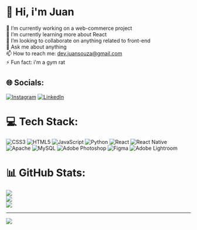 # 💫 Hi, i'm Juan
🔭 I’m currently working on a web-commerce project<br>🌱 I’m currently learning more about React<br>👯 I’m looking to collaborate on anything related to front-end<br>💬 Ask me about anything<br>📫 How to reach me: dev.juansouza@gmail.com<br>⚡ Fun fact: i'm a gym rat


## 🌐 Socials:
[![Instagram](https://img.shields.io/badge/Instagram-%23E4405F.svg?logo=Instagram&logoColor=white)](https://instagram.com/juanjprs) [![LinkedIn](https://img.shields.io/badge/LinkedIn-%230077B5.svg?logo=linkedin&logoColor=white)](https://linkedin.com/in/juan-souza-b8b350200) 

# 💻 Tech Stack:
![CSS3](https://img.shields.io/badge/css3-%231572B6.svg?style=for-the-badge&logo=css3&logoColor=white) ![HTML5](https://img.shields.io/badge/html5-%23E34F26.svg?style=for-the-badge&logo=html5&logoColor=white) ![JavaScript](https://img.shields.io/badge/javascript-%23323330.svg?style=for-the-badge&logo=javascript&logoColor=%23F7DF1E) ![Python](https://img.shields.io/badge/python-3670A0?style=for-the-badge&logo=python&logoColor=ffdd54) ![React](https://img.shields.io/badge/react-%2320232a.svg?style=for-the-badge&logo=react&logoColor=%2361DAFB) ![React Native](https://img.shields.io/badge/react_native-%2320232a.svg?style=for-the-badge&logo=react&logoColor=%2361DAFB) ![Apache](https://img.shields.io/badge/apache-%23D42029.svg?style=for-the-badge&logo=apache&logoColor=white) ![MySQL](https://img.shields.io/badge/mysql-%2300f.svg?style=for-the-badge&logo=mysql&logoColor=white) ![Adobe Photoshop](https://img.shields.io/badge/adobephotoshop-%2331A8FF.svg?style=for-the-badge&logo=adobephotoshop&logoColor=white) 	![Figma](https://img.shields.io/badge/figma-%23F24E1E.svg?style=for-the-badge&logo=figma&logoColor=white) ![Adobe Lightroom](https://img.shields.io/badge/Adobe%20Lightroom-31A8FF.svg?style=for-the-badge&logo=Adobe%20Lightroom&logoColor=white)
# 📊 GitHub Stats:
![](https://github-readme-stats.vercel.app/api?username=juanjprs&theme=nord&hide_border=false&include_all_commits=true&count_private=false)<br/>
![](https://github-readme-streak-stats.herokuapp.com/?user=juanjprs&theme=nord&hide_border=false)<br/>
![](https://github-readme-stats.vercel.app/api/top-langs/?username=juanjprs&theme=nord&hide_border=false&include_all_commits=true&count_private=false&layout=compact)

---
[![](https://visitcount.itsvg.in/api?id=juanjprs&icon=0&color=0)](https://visitcount.itsvg.in)

<!-- Proudly created with GPRM ( https://gprm.itsvg.in ) -->
